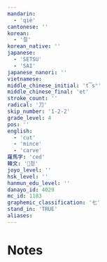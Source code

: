 ```yaml
---
mandarin:
  - 'qiè'
cantonese: ''
korean:
  - '절'
korean_native: ''
japanese:
  - 'SETSU'
  - 'SAI'
japanese_nanori: ''
vietnamese:
middle_chinese_initial: 't͡sʰ'
middle_chinese_final: 'et'
stroke_count: ''
radical: '刀'
skip_number: '1-2-2'
grade_level: 4
pos: ''
english:
  - 'cut'
  - 'mince'
  - 'carve'
羅馬字: 'ced'
韓文: '첟'
joyo_level: ''
hsk_level: ''
hanmun_edu_level: ''
danayo_id: 4029
mc_id: 1183
graphemic_classification: '七'
stand_in: 'TRUE'
aliases:
---
```


# Notes
